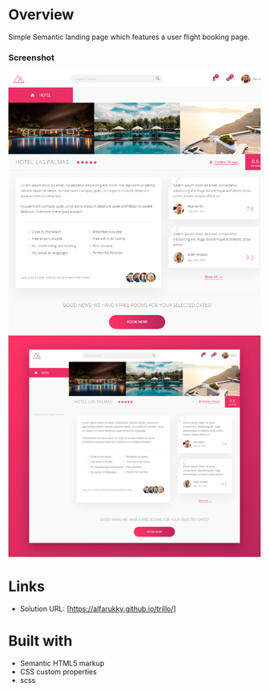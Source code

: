 # Overview
Simple Semantic landing page which features a user flight booking page.

### Screenshot

![](./img/screenshot.png)
![](./img/screenshot2.png)

# Links

- Solution URL: [https://alfarukky.github.io/trillo/]

# Built with

- Semantic HTML5 markup
- CSS custom properties
- scss
